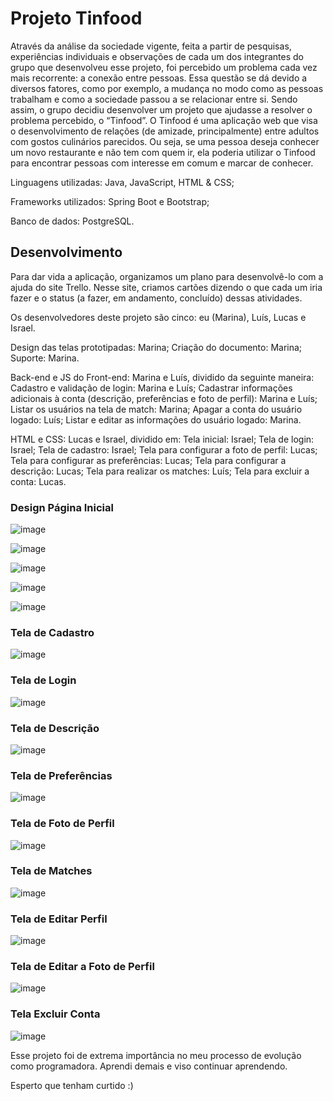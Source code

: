 # Projeto Tinfood

Através da análise da sociedade vigente, feita a partir de pesquisas, experiências individuais e observações de cada um dos integrantes do grupo que desenvolveu esse projeto, foi percebido um problema cada vez mais recorrente: a conexão entre pessoas. Essa questão se dá devido a diversos fatores, como por exemplo, a mudança no modo como as pessoas trabalham e como a sociedade passou a se relacionar entre si. Sendo assim, o grupo decidiu desenvolver um projeto que ajudasse a resolver o problema percebido, o “Tinfood”. O Tinfood é uma aplicação web que visa o desenvolvimento de relações (de amizade, principalmente) entre adultos com gostos culinários parecidos. Ou seja, se uma pessoa deseja conhecer um novo restaurante e não tem com quem ir, ela poderia utilizar o Tinfood para encontrar pessoas com interesse em comum e marcar de conhecer.

Linguagens utilizadas: Java, JavaScript, HTML & CSS;

Frameworks utilizados: Spring Boot e Bootstrap;

Banco de dados: PostgreSQL.




## Desenvolvimento


Para dar vida a aplicação, organizamos um plano para desenvolvê-lo com a ajuda do site Trello. Nesse site, criamos cartões dizendo o que cada um iria fazer e o status (a fazer, em andamento, concluído) dessas atividades.

Os desenvolvedores deste projeto são cinco: eu (Marina), Luís, Lucas e Israel. 

Design das telas prototipadas: Marina;
Criação do documento: Marina;
Suporte: Marina.

Back-end e JS do Front-end: Marina e Luís, dividido da seguinte maneira:
Cadastro e validação de login: Marina e Luís;
Cadastrar informações adicionais à conta (descrição, preferências e foto de perfil): Marina e Luís;
Listar os usuários na tela de match: Marina;
Apagar a conta do usuário logado: Luís;
Listar e editar as informações do usuário logado: Marina.

HTML e CSS: Lucas e Israel, dividido em:
Tela inicial: Israel;
Tela de login: Israel;
Tela de cadastro: Israel;
Tela para configurar a foto de perfil: Lucas;
Tela para configurar as preferências: Lucas;
Tela para configurar a descrição: Lucas;
Tela para realizar os matches: Luís;
Tela para excluir a conta: Lucas.



### Design Página Inicial


![image](https://github.com/marinacanal/Projeto-Tinfood/assets/121324624/5043ea21-a3e0-48ff-8302-dfa0e7925576)

![image](https://github.com/marinacanal/Projeto-Tinfood/assets/121324624/944b82ff-3261-439a-9552-fba63adb6939)

![image](https://github.com/marinacanal/Projeto-Tinfood/assets/121324624/cee07d65-c724-468f-b001-85445ab9e8ea)

![image](https://github.com/marinacanal/Projeto-Tinfood/assets/121324624/14eefbb1-bfec-4180-827b-87b1edfc6f7a)

![image](https://github.com/marinacanal/Projeto-Tinfood/assets/121324624/03c09b4d-761d-443d-9cf5-72772bf0d6de)



### Tela de Cadastro 


![image](https://github.com/marinacanal/Projeto-Tinfood/assets/121324624/e8f75760-28ca-49b0-8ca6-760acd7803e0)



### Tela de Login 


![image](https://github.com/marinacanal/Projeto-Tinfood/assets/121324624/a08946aa-e138-40c9-83c8-9dd60afe5f01)



### Tela de Descrição 


![image](https://github.com/marinacanal/Projeto-Tinfood/assets/121324624/799b85f9-5aa7-4102-9cd4-eeb2c10f5475)



### Tela de Preferências


![image](https://github.com/marinacanal/Projeto-Tinfood/assets/121324624/7942b3ca-65c9-497b-b29e-a23171242049)



### Tela de Foto de Perfil


![image](https://github.com/marinacanal/Projeto-Tinfood/assets/121324624/957788c0-a1b3-4720-93a1-ad75aaca359d)



### Tela de Matches


![image](https://github.com/marinacanal/Projeto-Tinfood/assets/121324624/bb6b5b52-d83d-478b-a068-63276edccd09)



### Tela de Editar Perfil


![image](https://github.com/marinacanal/Projeto-Tinfood/assets/121324624/8cf6c1bc-1ae8-41c4-b4cf-b73dde4ad120)



### Tela de Editar a Foto de Perfil


![image](https://github.com/marinacanal/Projeto-Tinfood/assets/121324624/7df53721-ea98-4168-92e3-405e81d4db7c)



### Tela Excluir Conta


![image](https://github.com/marinacanal/Projeto-Tinfood/assets/121324624/ef7b5e50-20d9-48c7-ace6-0aec18175dea)



Esse projeto foi de extrema importância no meu processo de evolução como programadora.
Aprendi demais e viso continuar aprendendo.

Esperto que tenham curtido :)


















